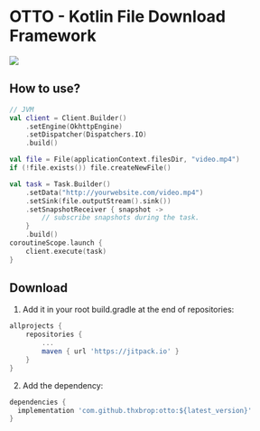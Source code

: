 # OTTO - Kotlin File Download Framework

[![](https://jitpack.io/v/thxbrop/otto.svg)](https://jitpack.io/#thxbrop/otto)

## How to use?

```kotlin
// JVM
val client = Client.Builder()
    .setEngine(OkhttpEngine)
    .setDispatcher(Dispatchers.IO)
    .build()

val file = File(applicationContext.filesDir, "video.mp4")
if (!file.exists()) file.createNewFile()

val task = Task.Builder()
    .setData("http://yourwebsite.com/video.mp4")
    .setSink(file.outputStream().sink())
    .setSnapshotReceiver { snapshot ->
        // subscribe snapshots during the task.
    }
    .build()
coroutineScope.launch {
    client.execute(task)
}
```

## Download

1. Add it in your root build.gradle at the end of repositories:

```groovy
allprojects {
    repositories {
        ...
        maven { url 'https://jitpack.io' }
    }
}
```

2. Add the dependency:

```groovy
dependencies {
  implementation 'com.github.thxbrop:otto:${latest_version}'
}
```